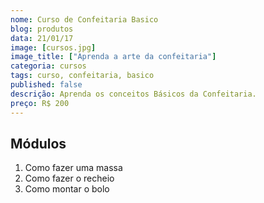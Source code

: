 ```yaml
---
nome: Curso de Confeitaria Basico
blog: produtos
data: 21/01/17
image: [cursos.jpg]
image_title: ["Aprenda a arte da confeitaria"]
categoria: cursos
tags: curso, confeitaria, basico
published: false
descrição: Aprenda os conceitos Básicos da Confeitaria.
preço: R$ 200
---
```


## Módulos
1. Como fazer uma massa
2. Como fazer o recheio
3. Como montar o bolo 
